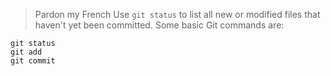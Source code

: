 > Pardon my French
Use `git status` to list all new or modified files that haven't yet been committed.
Some basic Git commands are:
```
git status
git add
git commit
```
